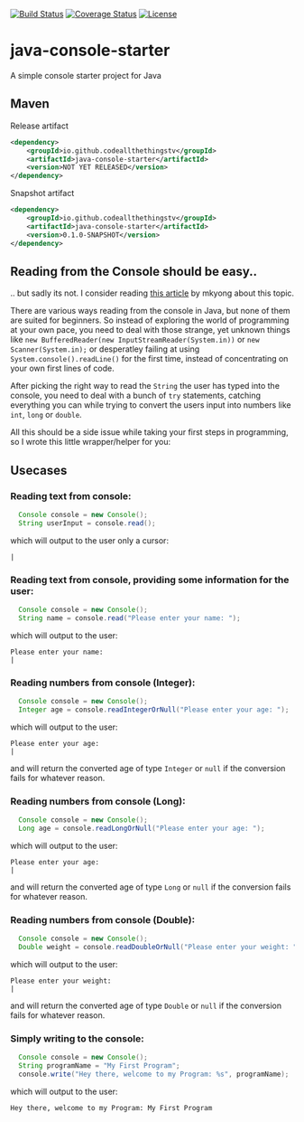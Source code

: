 [![Build Status](https://travis-ci.org/CodeAllTheThingsTV/java-console-starter.svg?branch=develop)](https://travis-ci.org/CodeAllTheThingsTV/java-console-starter)
[![Coverage Status](https://coveralls.io/repos/github/CodeAllTheThingsTV/java-console-starter/badge.svg?branch=develop)](https://coveralls.io/github/CodeAllTheThingsTV/java-console-starter?branch=develop)
[![License](https://img.shields.io/github/license/mashape/apistatus.svg?maxAge=2592000)]()


# java-console-starter
A simple console starter project for Java

## Maven
Release artifact
```xml
<dependency>
    <groupId>io.github.codeallthethingstv</groupId>
    <artifactId>java-console-starter</artifactId>
    <version>NOT YET RELEASED</version>
</dependency>
```
Snapshot artifact
```xml
<dependency>
    <groupId>io.github.codeallthethingstv</groupId>
    <artifactId>java-console-starter</artifactId>
    <version>0.1.0-SNAPSHOT</version>
</dependency>
```

## Reading from the Console should be easy..
.. but sadly its not. I consider reading [this article](https://www.mkyong.com/java/how-to-read-input-from-console-java/) by mkyong about this topic.

There are various ways reading from the console in Java, but none of them are suited for beginners. So instead of exploring the world of programming at your own pace, you need to deal with those strange, yet unknown things like `new BufferedReader(new InputStreamReader(System.in))` or `new Scanner(System.in);` or desperatley failing at using ` System.console().readLine()` for the first time, instead of concentrating on your own first lines of code.

After picking the right way to read the `String` the user has typed into the console, you need to deal with a bunch of `try` statements, catching everything you can while trying to convert the users input into numbers like `int`, `long` or `double`.

All this should be a side issue while taking your first steps in programming, so I wrote this little wrapper/helper for you:

## Usecases
### Reading text from console:
```java
  Console console = new Console();
  String userInput = console.read();
```
which will output to the user only a cursor:
```
|
```
### Reading text from console, providing some information for the user:
```java
  Console console = new Console();
  String name = console.read("Please enter your name: ");
```
which will output to the user:
```
Please enter your name:
|
```
### Reading numbers from console (Integer):
```java
  Console console = new Console();
  Integer age = console.readIntegerOrNull("Please enter your age: ");
```
which will output to the user:
```
Please enter your age:
|
```
and will return the converted age of type `Integer` or `null` if the conversion fails for whatever reason.

### Reading numbers from console (Long):
```java
  Console console = new Console();
  Long age = console.readLongOrNull("Please enter your age: ");
```
which will output to the user:
```
Please enter your age:
|
```
and will return the converted age of type `Long` or `null` if the conversion fails for whatever reason.

### Reading numbers from console (Double):
```java
  Console console = new Console();
  Double weight = console.readDoubleOrNull("Please enter your weight: ");
```
which will output to the user:
```
Please enter your weight:
|
```
and will return the converted age of type `Double` or `null` if the conversion fails for whatever reason.

### Simply writing to the console:
```java
  Console console = new Console();
  String programName = "My First Program";
  console.write("Hey there, welcome to my Program: %s", programName);
```
which will output to the user:
```
Hey there, welcome to my Program: My First Program
```

